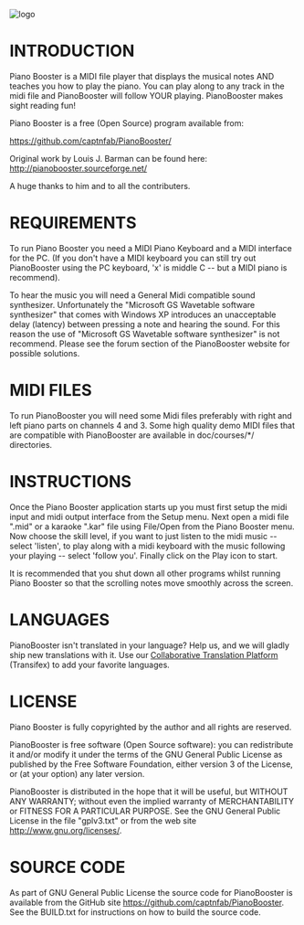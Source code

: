 ![logo](logo/Logotype_horizontal.png)

INTRODUCTION
============

Piano Booster is a MIDI file player that displays the musical notes AND teaches you how to
play the piano. You can play along to any track in the midi file and PianoBooster will
follow YOUR playing.  PianoBooster makes sight reading fun!

Piano Booster is a free (Open Source) program available from:

<https://github.com/captnfab/PianoBooster/>

Original work by Louis J. Barman can be found here: <http://pianobooster.sourceforge.net/>

A huge thanks to him and to all the contributers.


REQUIREMENTS
============

To run Piano Booster you need a MIDI Piano Keyboard and a MIDI interface for the PC. (If you
don't have a MIDI keyboard you can still try out PianoBooster using the PC keyboard, 'x' is
middle C -- but a MIDI piano is recommend).

To hear the music you will need a General Midi compatible sound synthesizer. Unfortunately
the "Microsoft GS Wavetable software synthesizer" that comes with Windows XP introduces an
unacceptable delay (latency) between pressing a note and hearing the sound. For this reason
the use of "Microsoft GS Wavetable software synthesizer" is not recommend. Please see the
forum section of the PianoBooster website for possible solutions.

MIDI FILES
==========

To run PianoBooster you will need some Midi files preferably with right and left piano
parts on channels 4 and 3. Some high quality demo MIDI files that are compatible with
PianoBooster are available in doc/courses/*/ directories.

INSTRUCTIONS
============

Once the Piano Booster application starts up you must first setup the midi input and midi
output interface from the Setup menu. Next open a midi file ".mid" or a karaoke ".kar" file
using File/Open from the Piano Booster menu. Now choose the skill level, if you want to
just listen to the midi music  -- select 'listen', to play along with a midi keyboard with
the music following your playing -- select 'follow you'. Finally click on the Play icon to
start.

It is recommended that you shut down all other programs whilst running Piano Booster so that
the scrolling notes move smoothly across the screen.

LANGUAGES
=========

PianoBooster isn't translated in your language? Help us, and we will gladly ship
new translations with it. Use our
[Collaborative Translation Platform](https://www.transifex.com/Magic/pianobooster)
(Transifex) to add your favorite languages.

LICENSE
=======

Piano Booster is fully copyrighted by the author and all rights are reserved.

PianoBooster is free software (Open Source software): you can redistribute it and/or modify
it under the terms of the GNU General Public License as published by the Free Software
Foundation, either version 3 of the License, or (at your option) any later version.

PianoBooster is distributed in the hope that it will be useful, but WITHOUT ANY WARRANTY;
without even the implied warranty of MERCHANTABILITY or FITNESS FOR A PARTICULAR PURPOSE.
See the GNU General Public License in the file "gplv3.txt" or from the web site
<http://www.gnu.org/licenses/>.


SOURCE CODE
===========

As part of GNU General Public License the source code for PianoBooster is available from
the GitHub site  <https://github.com/captnfab/PianoBooster>. See the BUILD.txt for
instructions on how to build the source code.
